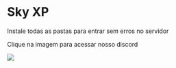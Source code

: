 <h1> Sky XP </h1>
<p> Instale todas as pastas para entrar sem erros no servidor</p>
<p>Clique na imagem para acessar nosso discord</p>
<a href="https://discord.gg/s3EgKy3ghX">
<img src="https://i.postimg.cc/2jXPkz8t/logo-discord.png">
</a>
